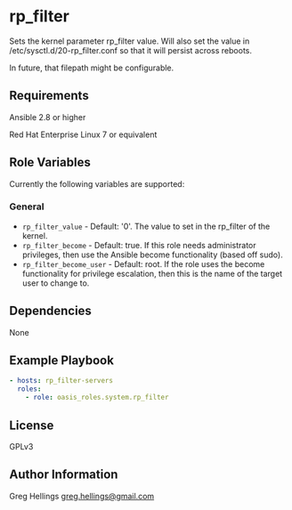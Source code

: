rp\_filter
===========

Sets the kernel parameter rp\_filter value. Will also set the value
in /etc/sysctl.d/20-rp\_filter.conf so that it will persist across
reboots.

In future, that filepath might be configurable.

Requirements
------------

Ansible 2.8 or higher

Red Hat Enterprise Linux 7 or equivalent

Role Variables
--------------

Currently the following variables are supported:

### General

* `rp_filter_value` - Default: '0'. The value to set in the rp\_filter
  of the kernel.
* `rp_filter_become` - Default: true. If this role needs administrator
  privileges, then use the Ansible become functionality (based off sudo).
* `rp_filter_become_user` - Default: root. If the role uses the become
  functionality for privilege escalation, then this is the name of the target
  user to change to.

Dependencies
------------

None

Example Playbook
----------------

```yaml
- hosts: rp_filter-servers
  roles:
    - role: oasis_roles.system.rp_filter
```

License
-------

GPLv3

Author Information
------------------

Greg Hellings <greg.hellings@gmail.com>

